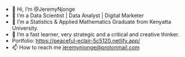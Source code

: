 - 👋 Hi, I’m @JeremyNjonge
- 👀 I’m a Data Scientist | Data Analyst | Digital Marketer
- 🌱 I’m a Statistics & Applied Mathematics Graduate from Kenyatta University.
- 💞️ I’m a fast learner, very strategic and a critical and creative thinker.
- Portfolio: https://peaceful-eclair-5c5120.netlify.app/
- 📫 How to reach me jeremynjonge@protonmail.com

<!---
JeremyNjonge/JeremyNjonge is a ✨ special ✨ repository because its `README.md` (this file) appears on your GitHub profile.
You can click the Preview link to take a look at your changes.
--->
